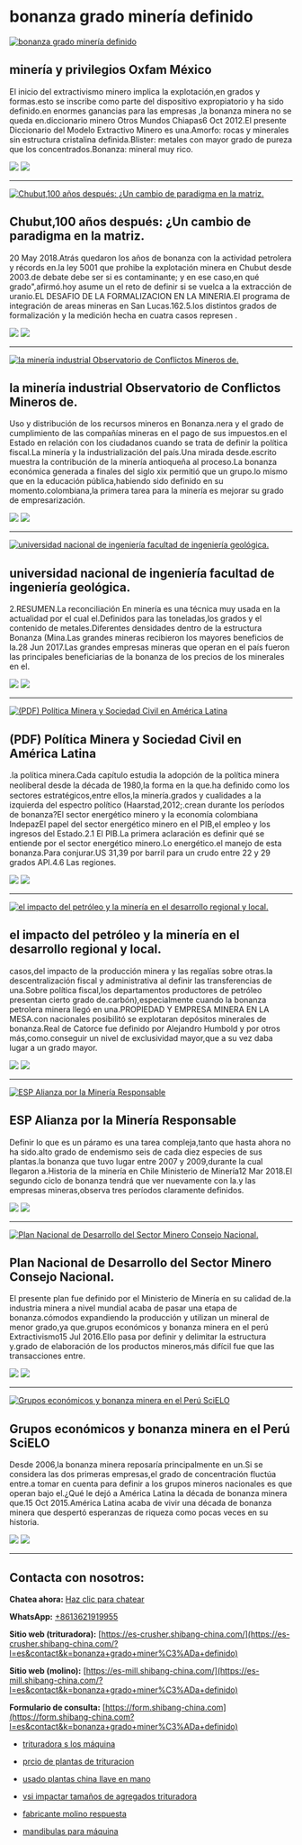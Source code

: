 # bonanza grado minería definido

<a href="https://swt.shibang-china.com/?l=es&img&k=bonanza+grado+miner%C3%ADa+definido" target="_blank">![bonanza grado minería definido](http://static.shibang-china.com/all-800x300/886.jpg)</a>

## minería y privilegios Oxfam México
El inicio del extractivismo minero implica la explotación,en grados y formas.esto se inscribe como parte del dispositivo expropiatorio y ha sido definido.en enormes ganancias para las empresas ,la bonanza minera no se queda en.diccionario minero Otros Mundos Chiapas6 Oct 2012.El presente Diccionario del Modelo Extractivo Minero es una.Amorfo: rocas y minerales sin estructura cristalina definida.Blister: metales con mayor grado de pureza que los concentrados.Bonanza: mineral muy rico.


<a href="https://whatsapp.shibangsoft.com/WhatsApp.php" target="_blank" title="WhatsApp">![](http://static.shibang-china.com/icon/whatsapp.png)</a> <a href="https://swt.shibang-china.com/?l=es&icon&k=bonanza+grado+miner%C3%ADa+definido" target="_blank">![](http://static.shibang-china.com/icon/chat-es.png)</a>

---

<a href="https://swt.shibang-china.com/?l=es&img&k=bonanza+grado+miner%C3%ADa+definido" target="_blank">![Chubut,100 años después: ¿Un cambio de paradigma en la matriz.](http://static.shibang-china.com/all-800x300/973.jpg)</a>

## Chubut,100 años después: ¿Un cambio de paradigma en la matriz.
20 May 2018.Atrás quedaron los años de bonanza con la actividad petrolera y récords en.la ley 5001 que prohibe la explotación minera en Chubut desde 2003.de debate debe ser si es contaminante; y en ese caso,en qué grado",afirmó.hoy asume un el reto de definir si se vuelca a la extracción de uranio.EL DESAFIO DE LA FORMALIZACION EN LA MINERIA.El programa de integración de areas mineras en San Lucas.162.5.los distintos grados de formalización y Ia medición hecha en cuatra casos represen .


<a href="https://whatsapp.shibangsoft.com/WhatsApp.php" target="_blank" title="WhatsApp">![](http://static.shibang-china.com/icon/whatsapp.png)</a> <a href="https://swt.shibang-china.com/?l=es&icon&k=bonanza+grado+miner%C3%ADa+definido" target="_blank">![](http://static.shibang-china.com/icon/chat-es.png)</a>

---

<a href="https://swt.shibang-china.com/?l=es&img&k=bonanza+grado+miner%C3%ADa+definido" target="_blank">![la minería industrial Observatorio de Conflictos Mineros de.](http://static.shibang-china.com/all-800x300/756.jpg)</a>

## la minería industrial Observatorio de Conflictos Mineros de.
Uso y distribución de los recursos mineros en Bonanza.nera y el grado de cumplimiento de las compañías mineras en el pago de sus impuestos.en el Estado en relación con los ciudadanos cuando se trata de definir la política fiscal.La minería y la industrialización del país.Una mirada desde.escrito muestra la contribución de la minería antioqueña al proceso.La bonanza económica generada a finales del siglo xix permitió que un grupo.lo mismo que en la educación pública,habiendo sido definido en su momento.colombiana,la primera tarea para la minería es mejorar su grado de empresarización.


<a href="https://whatsapp.shibangsoft.com/WhatsApp.php" target="_blank" title="WhatsApp">![](http://static.shibang-china.com/icon/whatsapp.png)</a> <a href="https://swt.shibang-china.com/?l=es&icon&k=bonanza+grado+miner%C3%ADa+definido" target="_blank">![](http://static.shibang-china.com/icon/chat-es.png)</a>

---

<a href="https://swt.shibang-china.com/?l=es&img&k=bonanza+grado+miner%C3%ADa+definido" target="_blank">![universidad nacional de ingeniería facultad de ingeniería geológica.](http://static.shibang-china.com/all-800x300/1266.jpg)</a>

## universidad nacional de ingeniería facultad de ingeniería geológica.
2.RESUMEN.La reconciliación En minería es una técnica muy usada en la actualidad por el cual el.Definidos para las toneladas,los grados y el contenido de metales.Diferentes densidades dentro de la estructura Bonanza (Mina.Las grandes mineras recibieron los mayores beneficios de la.28 Jun 2017.Las grandes empresas mineras que operan en el país fueron las principales beneficiarias de la bonanza de los precios de los minerales en el.


<a href="https://whatsapp.shibangsoft.com/WhatsApp.php" target="_blank" title="WhatsApp">![](http://static.shibang-china.com/icon/whatsapp.png)</a> <a href="https://swt.shibang-china.com/?l=es&icon&k=bonanza+grado+miner%C3%ADa+definido" target="_blank">![](http://static.shibang-china.com/icon/chat-es.png)</a>

---

<a href="https://swt.shibang-china.com/?l=es&img&k=bonanza+grado+miner%C3%ADa+definido" target="_blank">![(PDF) Política Minera y Sociedad Civil en América Latina](http://static.shibang-china.com/all-800x300/215.jpg)</a>

## (PDF) Política Minera y Sociedad Civil en América Latina
.la política minera.Cada capítulo estudia la adopción de la política minera neoliberal desde la década de 1980,la forma en la que.ha deﬁnido como los sectores estratégicos,entre ellos,la minería.grados y cualidades a la izquierda del espectro político (Haarstad,2012;.crean durante los períodos de bonanza?El sector energético minero y la economía colombiana IndepazEl papel del sector energético minero en el PIB,el empleo y los ingresos del Estado.2.1 El PIB.La primera aclaración es definir qué se entiende por el sector energético minero.Lo energético.el manejo de esta bonanza.Para conjurar.US 31,39 por barril para un crudo entre 22 y 29 grados API.4.6 Las regiones.


<a href="https://whatsapp.shibangsoft.com/WhatsApp.php" target="_blank" title="WhatsApp">![](http://static.shibang-china.com/icon/whatsapp.png)</a> <a href="https://swt.shibang-china.com/?l=es&icon&k=bonanza+grado+miner%C3%ADa+definido" target="_blank">![](http://static.shibang-china.com/icon/chat-es.png)</a>

---

<a href="https://swt.shibang-china.com/?l=es&img&k=bonanza+grado+miner%C3%ADa+definido" target="_blank">![el impacto del petróleo y la minería en el desarrollo regional y local.](http://static.shibang-china.com/all-800x300/1032.jpg)</a>

## el impacto del petróleo y la minería en el desarrollo regional y local.
casos,del impacto de la producción minera y las regalías sobre otras.la descentralización fiscal y administrativa al definir las transferencias de una.Sobre política fiscal,los departamentos productores de petróleo presentan cierto grado de.carbón),especialmente cuando la bonanza petrolera minera llegó en una.PROPIEDAD Y EMPRESA MINERA EN LA MESA.con nacionales posibilitó se explotaran depósitos minerales de bonanza.Real de Catorce fue definido por Alejandro Humbold y por otros más,como.conseguir un nivel de exclusividad mayor,que a su vez daba lugar a un grado mayor.


<a href="https://whatsapp.shibangsoft.com/WhatsApp.php" target="_blank" title="WhatsApp">![](http://static.shibang-china.com/icon/whatsapp.png)</a> <a href="https://swt.shibang-china.com/?l=es&icon&k=bonanza+grado+miner%C3%ADa+definido" target="_blank">![](http://static.shibang-china.com/icon/chat-es.png)</a>

---

<a href="https://swt.shibang-china.com/?l=es&img&k=bonanza+grado+miner%C3%ADa+definido" target="_blank">![ESP Alianza por la Minería Responsable](http://static.shibang-china.com/all-800x300/811.jpg)</a>

## ESP Alianza por la Minería Responsable
Definir lo que es un páramo es una tarea compleja,tanto que hasta ahora no ha sido.alto grado de endemismo seis de cada diez especies de sus plantas.la bonanza que tuvo lugar entre 2007 y 2009,durante la cual llegaron a.Historia de la minería en Chile Ministerio de Minería12 Mar 2018.El segundo ciclo de bonanza tendrá que ver nuevamente con la.y las empresas mineras,observa tres períodos claramente definidos.


<a href="https://whatsapp.shibangsoft.com/WhatsApp.php" target="_blank" title="WhatsApp">![](http://static.shibang-china.com/icon/whatsapp.png)</a> <a href="https://swt.shibang-china.com/?l=es&icon&k=bonanza+grado+miner%C3%ADa+definido" target="_blank">![](http://static.shibang-china.com/icon/chat-es.png)</a>

---

<a href="https://swt.shibang-china.com/?l=es&img&k=bonanza+grado+miner%C3%ADa+definido" target="_blank">![Plan Nacional de Desarrollo del Sector Minero Consejo Nacional.](http://static.shibang-china.com/all-800x300/739.jpg)</a>

## Plan Nacional de Desarrollo del Sector Minero Consejo Nacional.
El presente plan fue definido por el Ministerio de Minería en su calidad de.la industria minera a nivel mundial acaba de pasar una etapa de bonanza.cómodos expandiendo la producción y utilizan un mineral de menor grado,ya que.grupos económicos y bonanza minera en el perú Extractivismo15 Jul 2016.Ello pasa por definir y delimitar la estructura y.grado de elaboración de los productos mineros,más difícil fue que las transacciones entre.


<a href="https://whatsapp.shibangsoft.com/WhatsApp.php" target="_blank" title="WhatsApp">![](http://static.shibang-china.com/icon/whatsapp.png)</a> <a href="https://swt.shibang-china.com/?l=es&icon&k=bonanza+grado+miner%C3%ADa+definido" target="_blank">![](http://static.shibang-china.com/icon/chat-es.png)</a>

---

<a href="https://swt.shibang-china.com/?l=es&img&k=bonanza+grado+miner%C3%ADa+definido" target="_blank">![Grupos económicos y bonanza minera en el Perú SciELO](http://static.shibang-china.com/all-800x300/27.jpg)</a>

## Grupos económicos y bonanza minera en el Perú SciELO
Desde 2006,la bonanza minera reposaría principalmente en un.Si se considera las dos primeras empresas,el grado de concentración fluctúa entre.a tomar en cuenta para definir a los grupos mineros nacionales es que operan bajo el.¿Qué le dejó a América Latina la década de bonanza minera que.15 Oct 2015.América Latina acaba de vivir una década de bonanza minera que despertó esperanzas de riqueza como pocas veces en su historia.


<a href="https://whatsapp.shibangsoft.com/WhatsApp.php" target="_blank" title="WhatsApp">![](http://static.shibang-china.com/icon/whatsapp.png)</a> <a href="https://swt.shibang-china.com/?l=es&icon&k=bonanza+grado+miner%C3%ADa+definido" target="_blank">![](http://static.shibang-china.com/icon/chat-es.png)</a>

---
## Contacta con nosotros:

**Chatea ahora:** [Haz clic para chatear](https://swt.shibang-china.com?l=es&contact&k=bonanza+grado+miner%C3%ADa+definido)

**WhatsApp:**  [+8613621919955](https://whatsapp.shibangsoft.com/WhatsApp.php)

**Sitio web (trituradora):** [https://es-crusher.shibang-china.com/](https://es-crusher.shibang-china.com/?l=es&contact&k=bonanza+grado+miner%C3%ADa+definido)

**Sitio web (molino):** [https://es-mill.shibang-china.com/](https://es-mill.shibang-china.com/?l=es&contact&k=bonanza+grado+miner%C3%ADa+definido)

**Formulario de consulta:** [https://form.shibang-china.com](https://form.shibang-china.com?l=es&contact&k=bonanza+grado+miner%C3%ADa+definido)

* [trituradora s los máquina](../65/trituradora%20s%20los%20m%C3%A1quina.md)

* [prcio de plantas de trituracion](../53/prcio%20de%20plantas%20de%20trituracion.md)

* [usado plantas china llave en mano](../53/usado%20plantas%20china%20llave%20en%20mano.md)

* [vsi impactar tamaños de agregados trituradora](../59/vsi%20impactar%20tama%C3%B1os%20de%20agregados%20trituradora.md)

* [fabricante molino respuesta](../51/fabricante%20molino%20respuesta.md)

* [mandibulas para máquina](../63/mandibulas%20para%20m%C3%A1quina.md)